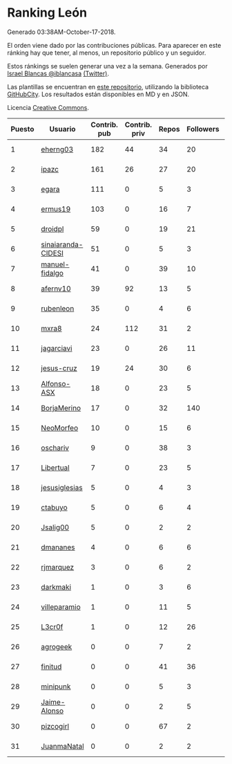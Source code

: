 # Ranking León

Generado 03:38AM-October-17-2018.

El orden viene dado por las contribuciones públicas. Para aparecer en este ránking hay que tener, al menos, un repositorio público y un seguidor.

Estos ránkings se suelen generar una vez a la semana. Generados por [Israel Blancas @iblancasa](https://github.com/iblancasa/) [(Twitter)](https://twitter.com/iblancasa).

Las plantillas se encuentran en [este repositorio](https://github.com/iblancasa/GH-Spanish-Ranking), utilizando la biblioteca [GitHubCity](https://github.com/iblancasa/GitHubCity). Los resultados están disponibles en MD y en JSON.

Licencia [Creative Commons](https://creativecommons.org/licenses/by/4.0/).

| Puesto   |  Usuario  | Contrib. pub | Contrib. priv |Repos| Followers | Desde |  Avatar  |
|----------|-----------|--------------|---------------|-----|-----------|-------|----------|
|1|[eherng03](https://github.com/eherng03)|182|44|34|20|2016-03-03|![eherng03]()|
|2|[ipazc](https://github.com/ipazc)|161|26|27|20|2014-03-03|![ipazc]()|
|3|[egara](https://github.com/egara)|111|0|5|3|2015-08-07|![egara]()|
|4|[ermus19](https://github.com/ermus19)|103|0|16|7|2012-12-14|![ermus19]()|
|5|[droidpl](https://github.com/droidpl)|59|0|19|21|2012-08-13|![droidpl]()|
|6|[sinaiaranda-CIDESI](https://github.com/sinaiaranda-CIDESI)|51|0|5|3|2018-01-11|![sinaiaranda-CIDESI]()|
|7|[manuel-fidalgo](https://github.com/manuel-fidalgo)|41|0|39|10|2016-02-05|![manuel-fidalgo]()|
|8|[afernv10](https://github.com/afernv10)|39|92|13|5|2017-02-23|![afernv10]()|
|9|[rubenleon](https://github.com/rubenleon)|35|0|4|6|2017-06-08|![rubenleon]()|
|10|[mxra8](https://github.com/mxra8)|24|112|31|2|2015-12-14|![mxra8]()|
|11|[jagarciavi](https://github.com/jagarciavi)|23|0|26|11|2012-05-07|![jagarciavi]()|
|12|[jesus-cruz](https://github.com/jesus-cruz)|19|24|30|6|2016-03-04|![jesus-cruz]()|
|13|[Alfonso-ASX](https://github.com/Alfonso-ASX)|18|0|23|5|2012-01-11|![Alfonso-ASX]()|
|14|[BorjaMerino](https://github.com/BorjaMerino)|17|0|32|140|2012-05-03|![BorjaMerino]()|
|15|[NeoMorfeo](https://github.com/NeoMorfeo)|10|0|15|6|2013-03-04|![NeoMorfeo]()|
|16|[oschariv](https://github.com/oschariv)|9|0|38|3|2016-09-26|![oschariv]()|
|17|[Libertual](https://github.com/Libertual)|7|0|23|5|2014-11-17|![Libertual]()|
|18|[jesusiglesias](https://github.com/jesusiglesias)|5|0|4|3|2015-02-27|![jesusiglesias]()|
|19|[ctabuyo](https://github.com/ctabuyo)|5|0|6|4|2015-08-12|![ctabuyo]()|
|20|[Jsalig00](https://github.com/Jsalig00)|5|0|2|2|2018-02-20|![Jsalig00]()|
|21|[dmananes](https://github.com/dmananes)|4|0|6|6|2013-11-21|![dmananes]()|
|22|[rjmarquez](https://github.com/rjmarquez)|3|0|6|2|2010-05-30|![rjmarquez]()|
|23|[darkmaki](https://github.com/darkmaki)|1|0|3|6|2014-12-01|![darkmaki]()|
|24|[villeparamio](https://github.com/villeparamio)|1|0|11|5|2015-12-01|![villeparamio]()|
|25|[L3cr0f](https://github.com/L3cr0f)|1|0|12|26|2016-02-25|![L3cr0f]()|
|26|[agrogeek](https://github.com/agrogeek)|0|0|7|2|2009-04-01|![agrogeek]()|
|27|[finitud](https://github.com/finitud)|0|0|41|36|2010-02-24|![finitud]()|
|28|[minipunk](https://github.com/minipunk)|0|0|5|3|2012-09-20|![minipunk]()|
|29|[Jaime-Alonso](https://github.com/Jaime-Alonso)|0|0|2|5|2014-01-28|![Jaime-Alonso]()|
|30|[pizcogirl](https://github.com/pizcogirl)|0|0|67|2|2014-09-26|![pizcogirl]()|
|31|[JuanmaNatal](https://github.com/JuanmaNatal)|0|0|2|2|2016-04-04|![JuanmaNatal]()|

